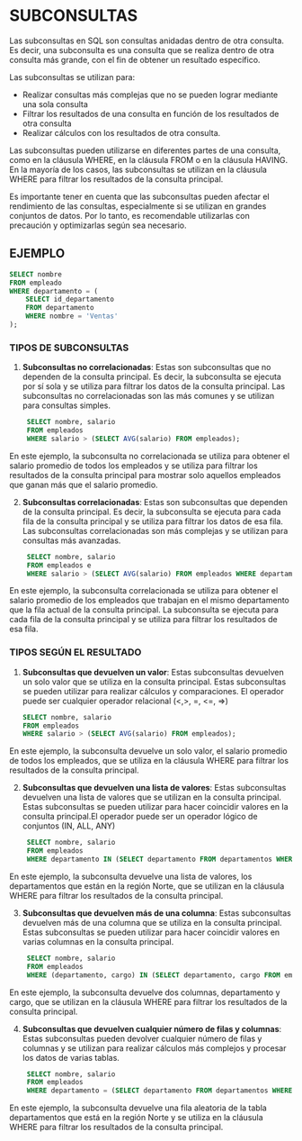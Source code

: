 # SUBCONSULTAS

Las subconsultas en SQL son consultas anidadas dentro de otra consulta. Es decir, una subconsulta es una consulta que se realiza dentro de otra consulta más grande, con el fin de obtener un resultado específico.

Las subconsultas se utilizan para:

- Realizar consultas más complejas que no se pueden lograr mediante una sola consulta
- Filtrar los resultados de una consulta en función de los resultados de otra consulta
- Realizar cálculos con los resultados de otra consulta.

Las subconsultas pueden utilizarse en diferentes partes de una consulta, como en la cláusula WHERE, en la cláusula FROM o en la cláusula HAVING. En la mayoría de los casos, las subconsultas se utilizan en la cláusula WHERE para filtrar los resultados de la consulta principal.

Es importante tener en cuenta que las subconsultas pueden afectar el rendimiento de las consultas, especialmente si se utilizan en grandes conjuntos de datos. Por lo tanto, es recomendable utilizarlas con precaución y optimizarlas según sea necesario.

## EJEMPLO

~~~sql
SELECT nombre
FROM empleado
WHERE departamento = (
    SELECT id_departamento
    FROM departamento
    WHERE nombre = 'Ventas'
);
~~~

### TIPOS DE SUBCONSULTAS

1. **Subconsultas no correlacionadas**: Estas son subconsultas que no dependen de la consulta principal. Es decir, la subconsulta se ejecuta por sí sola y se utiliza para filtrar los datos de la consulta principal. Las subconsultas no correlacionadas son las más comunes y se utilizan para consultas simples.

   ~~~sql
    SELECT nombre, salario
    FROM empleados
    WHERE salario > (SELECT AVG(salario) FROM empleados);
   ~~~

En este ejemplo, la subconsulta no correlacionada se utiliza para obtener el salario promedio de todos los empleados y se utiliza para filtrar los resultados de la consulta principal para mostrar solo aquellos empleados que ganan más que el salario promedio.

2. **Subconsultas correlacionadas**: Estas son subconsultas que dependen de la consulta principal. Es decir, la subconsulta se ejecuta para cada fila de la consulta principal y se utiliza para filtrar los datos de esa fila. Las subconsultas correlacionadas son más complejas y se utilizan para consultas más avanzadas.

   ~~~sql
    SELECT nombre, salario
    FROM empleados e
    WHERE salario > (SELECT AVG(salario) FROM empleados WHERE departamento = e.departamento);
   ~~~

En este ejemplo, la subconsulta correlacionada se utiliza para obtener el salario promedio de los empleados que trabajan en el mismo departamento que la fila actual de la consulta principal. La subconsulta se ejecuta para cada fila de la consulta principal y se utiliza para filtrar los resultados de esa fila.

### TIPOS SEGÚN EL RESULTADO

1. **Subconsultas que devuelven un valor**: Estas subconsultas devuelven un solo valor que se utiliza en la consulta principal. Estas subconsultas se pueden utilizar para realizar cálculos y comparaciones. El operador puede ser cualquier operador relacional (<,>, =, <=, =>)

   ~~~sql
   SELECT nombre, salario
   FROM empleados
   WHERE salario > (SELECT AVG(salario) FROM empleados);
   ~~~

En este ejemplo, la subconsulta devuelve un solo valor, el salario promedio de todos los empleados, que se utiliza en la cláusula WHERE para filtrar los resultados de la consulta principal.

2. **Subconsultas que devuelven una lista de valores**: Estas subconsultas devuelven una lista de valores que se utilizan en la consulta principal. Estas subconsultas se pueden utilizar para hacer coincidir valores en la consulta principal.El operador puede ser un operador lógico de conjuntos (IN, ALL, ANY)

   ~~~sql
    SELECT nombre, salario
    FROM empleados
    WHERE departamento IN (SELECT departamento FROM departamentos WHERE region = 'Norte');
   ~~~

En este ejemplo, la subconsulta devuelve una lista de valores, los departamentos que están en la región Norte, que se utilizan en la cláusula WHERE para filtrar los resultados de la consulta principal.

3. **Subconsultas que devuelven más de una columna**: Estas subconsultas devuelven más de una columna que se utiliza en la consulta principal. Estas subconsultas se pueden utilizar para hacer coincidir valores en varias columnas en la consulta principal.

   ~~~sql
    SELECT nombre, salario
    FROM empleados
    WHERE (departamento, cargo) IN (SELECT departamento, cargo FROM empleados WHERE salario > 5000);
   ~~~

En este ejemplo, la subconsulta devuelve dos columnas, departamento y cargo, que se utilizan en la cláusula WHERE para filtrar los resultados de la consulta principal.

4. **Subconsultas que devuelven cualquier número de filas y columnas**: Estas subconsultas pueden devolver cualquier número de filas y columnas y se utilizan para realizar cálculos más complejos y procesar los datos de varias tablas.

   ~~~sql
    SELECT nombre, salario
    FROM empleados
    WHERE departamento = (SELECT departamento FROM departamentos WHERE region = 'Norte' ORDER BY RAND() LIMIT 1);
   ~~~

En este ejemplo, la subconsulta devuelve una fila aleatoria de la tabla departamentos que está en la región Norte y se utiliza en la cláusula WHERE para filtrar los resultados de la consulta principal.
